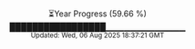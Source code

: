 <p align="center">
⏳Year Progress (59.66 %) <br>
█████████████████▁▁▁▁▁▁▁▁▁▁▁▁▁ <br>
<sub>Updated: Wed, 06 Aug 2025 18:37:21 GMT</sub>
</p>

